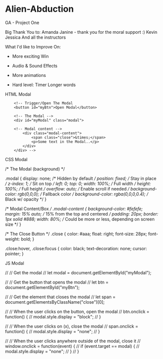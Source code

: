 # Alien-Abduction
GA - Project One

Big Thank You to:
Amanda
Janine - thank you for the moral support :)
Kevin 
Jessica
And all the instructors



What I'd like to Improve On:

- More exciting Win

- Audio & Sound Effects

- More animations

- Hard level:
    Timer
    Longer words










HTML Modal

 
        <!-- Trigger/Open The Modal
        <button id="myBtn">Open Modal</button>

        <!-- The Modal -->
        <div id="myModal" class="modal">

        <!-- Modal content -->
            <div class="modal-content">
                <span class="close">&times;</span>
                <p>Some text in the Modal..</p>
            </div>
        </div> -->


CSS Modal

/* The Modal (background) */

.modal {
    display: none; /* Hidden by default */
    position: fixed; /* Stay in place */
    z-index: 1; /* Sit on top */
    left: 0;
    top: 0;
    width: 100%; /* Full width */
    height: 100%; /* Full height */
    overflow: auto; /* Enable scroll if needed */
    background-color: rgb(0,0,0); /* Fallback color */
    background-color: rgba(0,0,0,0.4); /* Black w/ opacity */
  }
  
  /* Modal Content/Box */
  .modal-content {
    background-color: #fefefe;
    margin: 15% auto; /* 15% from the top and centered */
    padding: 20px;
    border: 1px solid #888;
    width: 80%; /* Could be more or less, depending on screen size */
  }
  
  /* The Close Button */
  .close {
    color: #aaa;
    float: right;
    font-size: 28px;
    font-weight: bold;
  }
  
  .close:hover,
  .close:focus {
    color: black;
    text-decoration: none;
    cursor: pointer;
  }


JS Modal

// // Get the modal
// let modal = document.getElementById("myModal");

// // Get the button that opens the modal
// let btn = document.getElementById("myBtn");

// // Get the <span> element that closes the modal
// let span = document.getElementsByClassName("close")[0];

// // When the user clicks on the button, open the modal
// btn.onclick = function() {
//   modal.style.display = "block";
// }

// // When the user clicks on <span> (x), close the modal
// span.onclick = function() {
//   modal.style.display = "none";
// }

// // When the user clicks anywhere outside of the modal, close it
// window.onclick = function(event) {
//   if (event.target == modal) {
//     modal.style.display = "none";
//   }
// }
